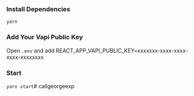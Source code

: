 ### Install Dependencies

`yarn`

### Add Your Vapi Public Key

Open `.env` and add REACT_APP_VAPI_PUBLIC_KEY=xxxxxxx-xxxx-xxxx-xxxx-xxxxxxxx

### Start

`yarn start`# callgeorgeexp
